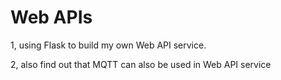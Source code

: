 # Web APIs

1, using Flask to build my own Web API service.

2, also find out that MQTT can also be used in Web API service

